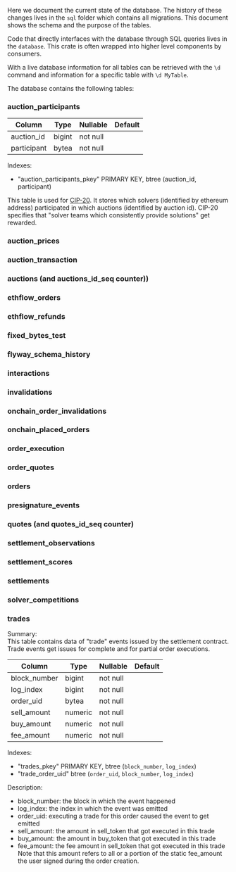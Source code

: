 Here we document the current state of the database. The history of these changes lives in the `sql` folder which contains all migrations. This document shows the schema and the purpose of the tables.

Code that directly interfaces with the database through SQL queries lives in the `database`. This crate is often wrapped into higher level components by consumers.

With a live database information for all tables can be retrieved with the `\d` command and information for a specific table with `\d MyTable`.

The database contains the following tables:

### auction_participants

   Column    |  Type  | Nullable | Default
-------------|--------|----------|---------
 auction_id  | bigint | not null |
 participant | bytea  | not null |
Indexes:
- "auction_participants_pkey" PRIMARY KEY, btree (auction_id, participant)

This table is used for [CIP-20](https://snapshot.org/#/cow.eth/proposal/0x2d3f9bd1ea72dca84b03e97dda3efc1f4a42a772c54bd2037e8b62e7d09a491f). It stores which solvers (identified by ethereum address) participated in which auctions (identified by auction id). CIP-20 specifies that "solver teams which consistently provide solutions" get rewarded.


### auction_prices
### auction_transaction
### auctions (and auctions_id_seq counter))
### ethflow_orders
### ethflow_refunds
### fixed_bytes_test
### flyway_schema_history
### interactions
### invalidations
### onchain_order_invalidations
### onchain_placed_orders
### order_execution
### order_quotes
### orders
### presignature_events
### quotes (and quotes_id_seq counter)
### settlement_observations
### settlement_scores
### settlements
### solver_competitions
### trades

Summary:  
This table contains data of "trade" events issued by the settlement contract.
Trade events get issues for complete and for partial order executions.

 Column        | Type    | Nullable | Default
---------------|---------|----------|--------
 block\_number | bigint  | not null |
 log\_index    | bigint  | not null |
 order\_uid    | bytea   | not null |
 sell\_amount  | numeric | not null |
 buy\_amount   | numeric | not null |
 fee\_amount   | numeric | not null |

Indexes:  
- "trades\_pkey" PRIMARY KEY, btree (`block_number`, `log_index`)  
- "trade\_order\_uid" btree (`order_uid`, `block_number`, `log_index`)  

Description:  
- block\_number: the block in which the event happened  
- log\_index: the index in which the event was emitted  
- order\_uid: executing a trade for this order caused the event to get emitted  
- sell\_amount: the amount in sell\_token that got executed in this trade  
- buy\_amount: the amount in buy\_token that got executed in this trade  
- fee\_amount: the fee amount in sell\_token that got executed in this trade
  Note that this amount refers to all or a portion of the static fee\_amount the user signed during the order creation.  

